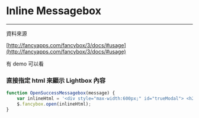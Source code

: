 # Inline Messagebox

---

資料來源

[http://fancyapps.com/fancybox/3/docs/#usage](http://fancyapps.com/fancybox/3/docs/#usage)

有 demo 可以看

### 直接指定 html 來顯示 Lightbox 內容

```javascript
function OpenSuccessMessagebox(message) {
    var inlineHtml = '<div style="max-width:600px;" id="trueModal"> <h2></h2> <p>'+message+'</p> <p><button data-fancybox-close class="btn">Close</button></p> </div>';
    $.fancybox.open(inlineHtml);
}
```